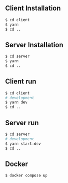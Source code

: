 ## Client Installation

```bash
$ cd client 
$ yarn 
$ cd .. 
```

## Server Installation

```bash
$ cd server 
$ yarn 
$ cd .. 
```


## Client run

```bash
$ cd client 
# development
$ yarn dev
$ cd .. 
```

## Server run

```bash
$ cd server 
# development
$ yarn start:dev
$ cd .. 
```

## Docker

```bash
$ docker compose up
```